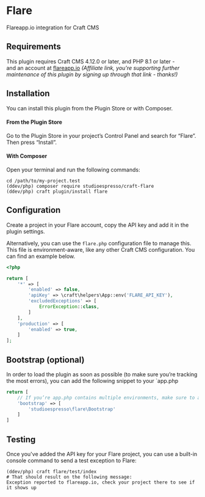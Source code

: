 # Flare

Flareapp.io integration for Craft CMS

## Requirements

This plugin requires Craft CMS 4.12.0 or later, and PHP 8.1 or later - <br>and an account at [flareapp.io](https://flareapp.io/?via=studioespresso) *(Affiliate link, you're supporting further maintenance of this plugin by signing up through that link - thanks!)*

## Installation

You can install this plugin from the Plugin Store or with Composer.

#### From the Plugin Store

Go to the Plugin Store in your project’s Control Panel and search for “Flare”. Then press “Install”.

#### With Composer

Open your terminal and run the following commands:

```shell
cd /path/to/my-project.test
(ddev/php) composer require studioespresso/craft-flare
(ddev/php) craft plugin/install flare
```

## Configuration
Create a project in your Flare account, copy the API key and add it in the plugin settings.

Alternatively, you can use the ``flare.php`` configuration file to manage this. This file is environment-aware, like any other Craft CMS configuration. You can find an example below.

````php
<?php

return [
    '*' => [
        'enabled' => false,
        'apiKey' => \craft\helpers\App::env('FLARE_API_KEY'),
        'excludedExceptions' => [
            ErrorException::class,
        ]
    ],
    'production' => [
        'enabled' => true,
    ]
];
````

## Bootstrap (optional)
In order to load the plugin as soon as possible (to make sure you’re tracking the most errors), you can add the following snippet to your `app.php

````php
return [
    // If you’re app.php contains multiple environments, make sure to add this to the ‘*’ one.
    'bootstrap' => [
        'studioespresso\flare\Bootstrap'
    ]
]
````

## Testing
Once you've added the API key for your Flare project, you can use a built-in console command to send a test exception to Flare:

````shell
(ddev/php) craft flare/test/index
# That should result on the following message:
Exception reported to flareapp.io, check your project there to see if it shows up
````
